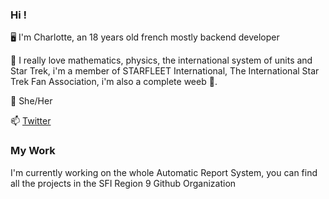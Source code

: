### Hi !

🖥️ I'm Charlotte, an 18 years old french mostly backend developer

🧮 I really love mathematics, physics, the international system of units and Star Trek, i'm a member of STARFLEET International, The International Star Trek Fan Association, i'm also a complete weeb :shrug:. 

🌈 She/Her

📫 <a href="https://twitter.com/coco33920">Twitter</a> 

### My Work
I'm currently working on the whole Automatic Report System, you can find all the projects in the SFI Region 9 Github Organization 

<!--
**coco33920/coco33920** is a ✨ _special_ ✨ repository because its `README.md` (this file) appears on your GitHub profile.

Here are some ideas to get you started:

- 🔭 I’m currently working on ...
- 🌱 I’m currently learning ...
- 👯 I’m looking to collaborate on ...
- 🤔 I’m looking for help with ...
- 💬 Ask me about ...
- 📫 How to reach me: ...
- 😄 Pronouns: ...
- ⚡ Fun fact: ...
-->

